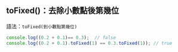## toFixed()：去除小數點後第幾位
語法：`toFixed(到小數點第幾位)`

```js
console.log((0.2 + 0.1)== 0.3);  // false
console.log((0.2 + 0.1).toFixed(1) == 0.3.toFixed(1)); // true
```